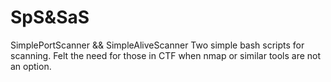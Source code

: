 # SpS&SaS
SimplePortScanner && SimpleAliveScanner
Two simple bash scripts for scanning. Felt the need for those in CTF when nmap or similar tools are not an option. 
